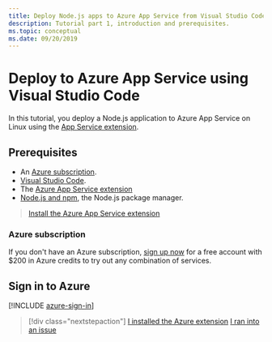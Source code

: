 ```yaml
---
title: Deploy Node.js apps to Azure App Service from Visual Studio Code
description: Tutorial part 1, introduction and prerequisites.
ms.topic: conceptual
ms.date: 09/20/2019
---
```


# Deploy to Azure App Service using Visual Studio Code

In this tutorial, you deploy a Node.js application to Azure App Service on Linux using the [App Service extension](https://marketplace.visualstudio.com/items?itemName=ms-azuretools.vscode-azureappservice).

## Prerequisites

- An [Azure subscription](#azure-subscription).
- [Visual Studio Code](https://code.visualstudio.com/).
- The [Azure App Service extension](vscode:extension/ms-azuretools.vscode-azureappservice)
- [Node.js and npm](https://nodejs.org/en/download), the Node.js package manager.

> <a class="tutorial-install-extension-btn" href="vscode:extension/ms-azuretools.vscode-azureappservice">Install the Azure App Service extension</a>

### Azure subscription

If you don't have an Azure subscription, [sign up now](https://azure.microsoft.com/free/?utm_source=campaign&utm_campaign=vscode-tutorial-appservice-extension&mktingSource=vscode-tutorial-appservice-extension) for a free account with $200 in Azure credits to try out any combination of services.

## Sign in to Azure

[!INCLUDE [azure-sign-in](includes/azure-sign-in.md)]

> [!div class="nextstepaction"]
> [I installed the Azure extension](tutorial-vscode-azure-app-service-node-02.md) [I ran into an issue](https://www.research.net/r/PWZWZ52?tutorial=node-deployment-azureappservice&step=getting-started)

